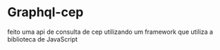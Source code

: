 # Graphql-cep
feito uma api de consulta de cep utilizando um framework que utiliza a biblioteca de JavaScript 
